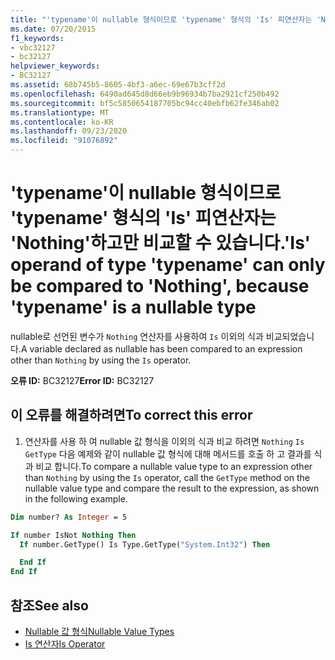 ```yaml
---
title: "'typename'이 nullable 형식이므로 'typename' 형식의 'Is' 피연산자는 'Nothing'하고만 비교할 수 있습니다."
ms.date: 07/20/2015
f1_keywords:
- vbc32127
- bc32127
helpviewer_keywords:
- BC32127
ms.assetid: 68b745b5-8605-4bf3-a6ec-69e67b3cff2d
ms.openlocfilehash: 6490ad645d8d66eb9b96934b7ba2921cf250b492
ms.sourcegitcommit: bf5c5850654187705bc94cc40ebfb62fe346ab02
ms.translationtype: MT
ms.contentlocale: ko-KR
ms.lasthandoff: 09/23/2020
ms.locfileid: "91076892"
---
```

# <a name="is-operand-of-type-typename-can-only-be-compared-to-nothing-because-typename-is-a-nullable-type"></a><span data-ttu-id="93373-102">'typename'이 nullable 형식이므로 'typename' 형식의 'Is' 피연산자는 'Nothing'하고만 비교할 수 있습니다.</span><span class="sxs-lookup"><span data-stu-id="93373-102">'Is' operand of type 'typename' can only be compared to 'Nothing', because 'typename' is a nullable type</span></span>

<span data-ttu-id="93373-103">nullable로 선언된 변수가 `Nothing` 연산자를 사용하여 `Is` 이외의 식과 비교되었습니다.</span><span class="sxs-lookup"><span data-stu-id="93373-103">A variable declared as nullable has been compared to an expression other than `Nothing` by using the `Is` operator.</span></span>  
  
 <span data-ttu-id="93373-104">**오류 ID:** BC32127</span><span class="sxs-lookup"><span data-stu-id="93373-104">**Error ID:** BC32127</span></span>  
  
## <a name="to-correct-this-error"></a><span data-ttu-id="93373-105">이 오류를 해결하려면</span><span class="sxs-lookup"><span data-stu-id="93373-105">To correct this error</span></span>
  
1. <span data-ttu-id="93373-106">연산자를 사용 하 여 nullable 값 형식을 이외의 식과 비교 하려면 `Nothing` `Is` `GetType` 다음 예제와 같이 nullable 값 형식에 대해 메서드를 호출 하 고 결과를 식과 비교 합니다.</span><span class="sxs-lookup"><span data-stu-id="93373-106">To compare a nullable value type to an expression other than `Nothing` by using the `Is` operator, call the `GetType` method on the nullable value type and compare the result to the expression, as shown in the following example.</span></span>  
  
```vb  
Dim number? As Integer = 5  

If number IsNot Nothing Then  
  If number.GetType() Is Type.GetType("System.Int32") Then

  End If  
End If  
```  
  
## <a name="see-also"></a><span data-ttu-id="93373-107">참조</span><span class="sxs-lookup"><span data-stu-id="93373-107">See also</span></span>

- [<span data-ttu-id="93373-108">Nullable 값 형식</span><span class="sxs-lookup"><span data-stu-id="93373-108">Nullable Value Types</span></span>](../programming-guide/language-features/data-types/nullable-value-types.md)
- [<span data-ttu-id="93373-109">Is 연산자</span><span class="sxs-lookup"><span data-stu-id="93373-109">Is Operator</span></span>](../language-reference/operators/is-operator.md)
